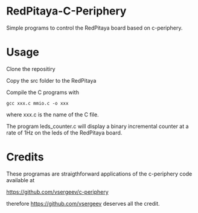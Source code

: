 # RedPitaya-C-Periphery                                                                                
Simple programs to control the RedPitaya board based on c-periphery.                                   
                                                                                                       
                                                                                                       
                                                                                                       
                                                                                                       
# Usage                                                                                                
                                                                                                       
Clone the repositiry                                                                                   
                                                                                                       
Copy the src folder to the RedPitaya                                                                   
                                                                                                       
Compile the C programs with                                                                            
                                                                                                       
```                                                                                                    
gcc xxx.c mmio.c -o xxx                                                                                
```                                                                                                    
where xxx.c is the name of the C file.                                                                 
                                                                                                       
The program leds_counter.c will display a binary incremental counter at a rate of 1Hz on the leds of the RedPitaya board.
                                                                                                       
# Credits                                                                                              
                                                                                                       
These programas are straigthforward applications of the c-periphery code available at                  
                                                                                                       
https://github.com/vsergeev/c-periphery                                                                
                                                                                                       
therefore https://github.com/vsergeev deserves all the credit.                                         
